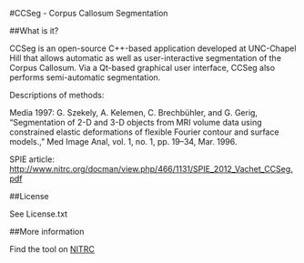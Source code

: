 #CCSeg - Corpus Callosum Segmentation

##What is it?

CCSeg is an open-source C++-based application developed at UNC-Chapel Hill that allows automatic as well as user-interactive segmentation of the Corpus Callosum. Via a Qt-based graphical user interface, CCSeg also performs semi-automatic segmentation.

Descriptions of methods:

Media 1997: G. Szekely, A. Kelemen, C. Brechbühler, and G. Gerig, “Segmentation of 2-D and 3-D objects from MRI volume data using constrained elastic deformations of flexible Fourier contour and surface models.,” Med Image Anal, vol. 1, no. 1, pp. 19–34, Mar. 1996.

SPIE article: http://www.nitrc.org/docman/view.php/466/1131/SPIE_2012_Vachet_CCSeg.pdf

##License

See License.txt

##More information

Find the tool on [NITRC](http://www.nitrc.org/projects/ccseg)

